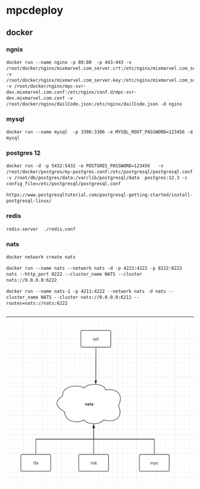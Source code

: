 # mpcdeploy

## docker

### ngnix

```
docker run --name nginx -p 80:80  -p 443:443 -v /root/docker/nginx/mixmarvel.com_server.crt:/etc/nginx/mixmarvel.com_server.crt -v /root/docker/nginx/mixmarvel.com_server.key:/etc/nginx/mixmarvel.com_server.key -v /root/docker/nginx/mpc-svr-dev.mixmarvel.com.conf:/etc/nginx/conf.d/mpc-svr-dev.mixmarvel.com.conf -v /root/docker/nginx/dailCode.json:/etc/nginx/dailCode.json -d nginx
```

### mysql

```
docker run --name mysql  -p 3306:3306 -e MYSQL_ROOT_PASSWORD=123456 -d mysql
```

### postgres 12

```
docker run -d -p 5432:5432 -e POSTGRES_PASSWORD=123456   -v /root/docker/postgres/my-postgres.conf:/etc/postgresql/postgresql.conf -v /root/db/postgres/data:/var/lib/postgresql/data  postgres:12.3 -c config_file=/etc/postgresql/postgresql.conf
```
```
https://www.postgresqltutorial.com/postgresql-getting-started/install-postgresql-linux/
```

### redis

```
redis-server  ./redis.conf
```

### nats

```
docker network create nats
```

```
docker run --name nats --network nats -d -p 4222:4222 -p 8222:8222 nats --http_port 8222 --cluster_name NATS --cluster nats://0.0.0.0:6222
```

```
docker run --name nats-1 -p 4211:4222 --network nats -d nats --cluster_name NATS --cluster nats://0.0.0.0:6211 --routes=nats://nats:6222
```

##

---

<img decoding="async" src="res/screenshot20231109.png" >
